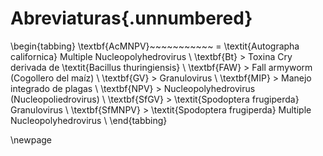 # Abreviaturas{.unnumbered}

\begin{tabbing}
\textbf{AcMNPV}~~~~~~~~~~~ \= \textit{Autographa californica} Multiple Nucleopolyhedrovirus \\
\textbf{Bt} \> Toxina Cry derivada de \textit{Bacillus thuringiensis} \\
\textbf{FAW} \> Fall armyworm (Cogollero del maíz) \\
\textbf{GV} \> Granulovirus \\
\textbf{MIP} \> Manejo integrado de plagas \\
\textbf{NPV} \> Nucleopolyhedrovirus (Nucleopoliedrovirus) \\
\textbf{SfGV} \> \textit{Spodoptera frugiperda} Granulovirus \\
\textbf{SfMNPV} \> \textit{Spodoptera frugiperda} Multiple Nucleopolyhedrovirus \\
\end{tabbing}

\newpage
